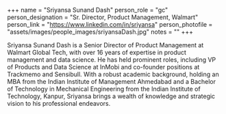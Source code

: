 +++
name = "Sriyansa Sunand Dash"
person_role = "gc"
person_designation = "Sr. Director, Product Management, Walmart"
person_link = "https://www.linkedin.com/in/sriyansa"
person_photofile = "assets/images/people_images/sriyansaDash.jpg"
notes = ""
+++

Sriyansa Sunand Dash is a  Senior Director of Product Management at Walmart Global Tech, with over 16 years 
of expertise in product management and data science. He has held prominent roles, including VP of Products and Data 
Science at InMobi and co-founder positions at Trackmemo and Sensibull. With a robust academic background, holding an 
MBA from the Indian Institute of Management Ahmedabad and a Bachelor of Technology in Mechanical Engineering from the 
Indian Institute of Technology, Kanpur, Sriyansa brings a wealth of knowledge and strategic vision to his professional 
endeavors.